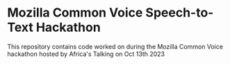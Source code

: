 # Mozilla Common Voice Speech-to-Text Hackathon
This repository contains code worked on during the Mozilla Common Voice hackathon hosted by Africa's Talking on Oct 13th 2023
